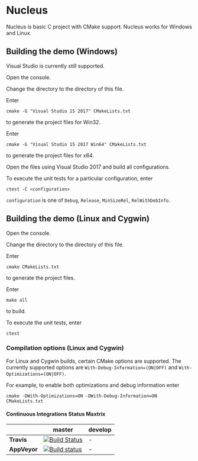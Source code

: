 # Nucleus
Nucleus is basic C project with CMake support.
Nucleus works for Windows and Linux.

## Building the demo (Windows)
Visual Studio is currently *still* supported.

Open the console.

Change the directory to the directory of this file.

Enter
```
cmake -G "Visual Studio 15 2017" CMakeLists.txt
```
to generate the project files for Win32.

Enter
```
cmake -G "Visual Studio 15 2017 Win64" CMakeLists.txt
```
to generate the project files for x64.

Open the files using Visual Studio 2017 and build all configurations.

To execute the unit tests for a particular configuration, enter
```
ctest -C <configuration>
```

```configuration``` is one of `Debug`, `Release`, `MinSizeRel`, `RelWithDebInfo`.

## Building the demo (Linux and Cygwin)
Open the console.

Change the directory to the directory of this file.

Enter
```
cmake CMakeLists.txt 
```
to generate the project files.

Enter
```
make all
```
to build.

To execute the unit tests, enter
```
ctest
```

### Compilation options (Linux and Cygwin)
For Linux and Cygwin builds, certain CMake options are supported.
The currently supported options are `With-Debug-Information=(ON|OFF)`
and `With-Optimizations=(ON|OFF)`.

For example, to enable both optimizations and debug information enter
```
cmake -DWith-Optimizations=ON -DWith-Debug-Information=ON CMakeLists.txt
```

#### Continuous Integrations Status Maxtrix

|              | master                                                                                                                                                                                   | develop |
| ------------ | ---------------------------------------------------------------------------------------------------------------------------------------------------------------------------------------- | --------|
| **Travis**   | [![Build Status](https://travis-ci.org/primordialmachine/nucleus-language.svg?branch=master)](https://travis-ci.org/primordialmachine/nucleus)                                           |    -    |
| **AppVeyor** | [![Build status](https://ci.appveyor.com/api/projects/status/kvas7mxufgc4bu48/branch/master?svg=true)](https://ci.appveyor.com/project/primordialmachine/nucleus-language/branch/master) |    -    |
